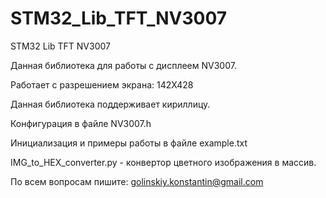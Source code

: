 # STM32_Lib_TFT_NV3007
STM32 Lib TFT NV3007

Данная библиотека для работы с дисплеем NV3007.

Работает с разрешением экрана: 142X428
		

Данная библиотека поддерживает кириллицу.

Конфигурация в файле NV3007.h

Инициализация и примеры работы в файле example.txt

IMG_to_HEX_converter.py - конвертор цветного изображения в массив.

По всем вопросам пишите: golinskiy.konstantin@gmail.com